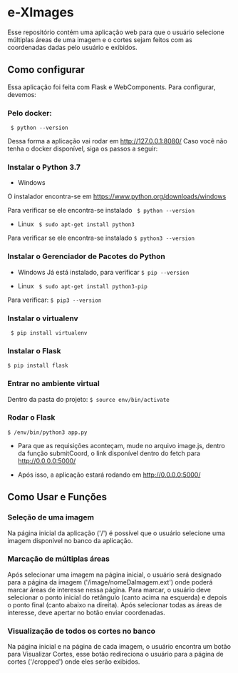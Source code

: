 # e-XImages

Esse repositório contém uma aplicação web para que o usuário selecione múltiplas áreas de uma imagem e o cortes sejam feitos com as coordenadas dadas pelo usuário e exibidos.

## Como configurar
Essa aplicação foi feita com Flask e WebComponents. Para configurar, devemos:

### Pelo docker:

` $ python --version`

Dessa forma a aplicação vai rodar em http://127.0.0.1:8080/
Caso você não tenha o docker disponível, siga os passos a seguir:

### Instalar o Python 3.7

* Windows

O instalador encontra-se em https://www.python.org/downloads/windows

Para verificar se ele encontra-se instalado 
` $ python --version` 

* Linux 
` $ sudo apt-get install python3`

Para verificar se ele encontra-se instalado
`$ python3 --version` 

### Instalar o Gerenciador de Pacotes do Python

* Windows
Já está instalado, para verificar `$ pip --version`

* Linux
` $ sudo apt-get install python3-pip`

Para verificar:
`$ pip3 --version`

### Instalar o virtualenv
` $ pip install virtualenv`

### Instalar o Flask
`$ pip install flask`

### Entrar no ambiente virtual
Dentro da pasta do projeto:
`$ source env/bin/activate`

### Rodar o Flask
`$ /env/bin/python3 app.py`

* Para que as requisições aconteçam, mude no arquivo image.js, dentro da função submitCoord, o link disponível dentro do fetch para http://0.0.0.0:5000/

* Após isso, a aplicação estará rodando em http://0.0.0.0:5000/

## Como Usar e Funções

### Seleção de uma imagem
Na página inicial da aplicação ('/') é possível que o usuário selecione uma imagem disponível no banco da aplicação.

### Marcação de múltiplas áreas
Após selecionar uma imagem na página inicial, o usuário será designado para a página da imagem ('/image/nomeDaImagem.ext') onde poderá marcar áreas de interesse nessa página. Para marcar, o usuário deve selecionar o ponto inicial do retângulo (canto acima na esquerda) e depois o ponto final (canto abaixo na direita). Após selecionar todas as áreas de interesse, deve apertar no botão enviar coordenadas.

### Visualização de todos os cortes no banco
Na página inicial e na página de cada imagem, o usuário encontra um botão para Visualizar Cortes, esse botão redireciona o usuário para a página de cortes ('/cropped') onde eles serão exibidos.